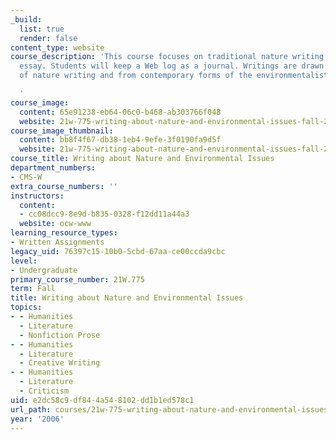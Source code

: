 ```yaml
---
_build:
  list: true
  render: false
content_type: website
course_description: 'This course focuses on traditional nature writing and the environmentalist
  essay. Students will keep a Web log as a journal. Writings are drawn from the tradition
  of nature writing and from contemporary forms of the environmentalist essay.

  '
course_image:
  content: 65e91238-eb64-06c0-b468-ab303766f048
  website: 21w-775-writing-about-nature-and-environmental-issues-fall-2006
course_image_thumbnail:
  content: bb8f4f67-db38-1eb4-9efe-3f0190fa9d5f
  website: 21w-775-writing-about-nature-and-environmental-issues-fall-2006
course_title: Writing about Nature and Environmental Issues
department_numbers:
- CMS-W
extra_course_numbers: ''
instructors:
  content:
  - cc08dcc9-8e9d-b835-0328-f12dd11a44a3
  website: ocw-www
learning_resource_types:
- Written Assignments
legacy_uid: 76397c15-10b0-5cbd-67aa-ce00ccda9cbc
level:
- Undergraduate
primary_course_number: 21W.775
term: Fall
title: Writing about Nature and Environmental Issues
topics:
- - Humanities
  - Literature
  - Nonfiction Prose
- - Humanities
  - Literature
  - Creative Writing
- - Humanities
  - Literature
  - Criticism
uid: e2dc58c9-df84-4a54-8102-dd1b1ed578c1
url_path: courses/21w-775-writing-about-nature-and-environmental-issues-fall-2006
year: '2006'
---
```

